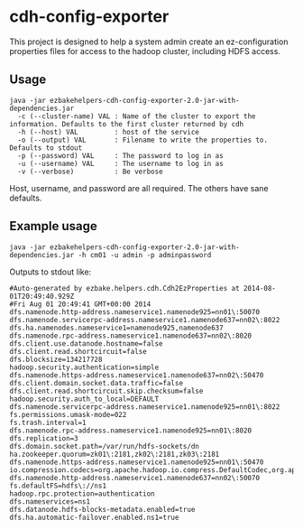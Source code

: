 # cdh-config-exporter

This project is designed to help a system admin create an ez-configuration properties files for access to the hadoop
cluster, including HDFS access.

## Usage

    java -jar ezbakehelpers-cdh-config-exporter-2.0-jar-with-dependencies.jar
      -c (--cluster-name) VAL : Name of the cluster to export the information. Defaults to the first cluster returned by cdh
      -h (--host) VAL         : host of the service
      -o (--output) VAL       : Filename to write the properties to. Defaults to stdout
      -p (--password) VAL     : The password to log in as
      -u (--username) VAL     : The username to log in as
      -v (--verbose)          : Be verbose

Host, username, and password are all required.  The others have sane defaults.

## Example usage

    java -jar ezbakehelpers-cdh-config-exporter-2.0-jar-with-dependencies.jar -h cm01 -u admin -p adminpassword

Outputs to stdout like:

    #Auto-generated by ezbake.helpers.cdh.Cdh2EzProperties at 2014-08-01T20:49:40.929Z
    #Fri Aug 01 20:49:41 GMT+00:00 2014
    dfs.namenode.http-address.nameservice1.namenode925=nn01\:50070
    dfs.namenode.servicerpc-address.nameservice1.namenode637=nn02\:8022
    dfs.ha.namenodes.nameservice1=namenode925,namenode637
    dfs.namenode.rpc-address.nameservice1.namenode637=nn02\:8020
    dfs.client.use.datanode.hostname=false
    dfs.client.read.shortcircuit=false
    dfs.blocksize=134217728
    hadoop.security.authentication=simple
    dfs.namenode.https-address.nameservice1.namenode637=nn02\:50470
    dfs.client.domain.socket.data.traffic=false
    dfs.client.read.shortcircuit.skip.checksum=false
    hadoop.security.auth_to_local=DEFAULT
    dfs.namenode.servicerpc-address.nameservice1.namenode925=nn01\:8022
    fs.permissions.umask-mode=022
    fs.trash.interval=1
    dfs.namenode.rpc-address.nameservice1.namenode925=nn01\:8020
    dfs.replication=3
    dfs.domain.socket.path=/var/run/hdfs-sockets/dn
    ha.zookeeper.quorum=zk01\:2181,zk02\:2181,zk03\:2181
    dfs.namenode.https-address.nameservice1.namenode925=nn01\:50470
    io.compression.codecs=org.apache.hadoop.io.compress.DefaultCodec,org.apache.hadoop.io.compress.GzipCodec,org.apache.hadoop.io.compress.BZip2Codec,org.apache.hadoop.io.compress.DeflateCodec,org.apache.hadoop.io.compress.SnappyCodec,org.apache.hadoop.io.compress.Lz4Codec
    dfs.namenode.http-address.nameservice1.namenode637=nn02\:50070
    fs.defaultFS=hdfs\://ns1
    hadoop.rpc.protection=authentication
    dfs.nameservices=ns1
    dfs.datanode.hdfs-blocks-metadata.enabled=true
    dfs.ha.automatic-failover.enabled.ns1=true